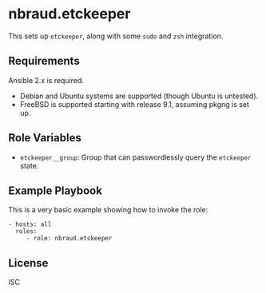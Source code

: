nbraud.etckeeper
================

This sets up `etckeeper`, along with some `sudo` and `zsh`
integration.


Requirements
------------

Ansible 2.x is required.

- Debian and Ubuntu systems are supported (though Ubuntu is untested).
- FreeBSD is supported starting with release 9.1, assuming pkgng is set up.


Role Variables
--------------

- `etckeeper__group`: Group that can passwordlessly query the
                      `etckeeper` state.

Example Playbook
----------------

This is a very basic example showing how to invoke the role:

    - hosts: all
      roles:
         - role: nbraud.etckeeper


License
-------

ISC
